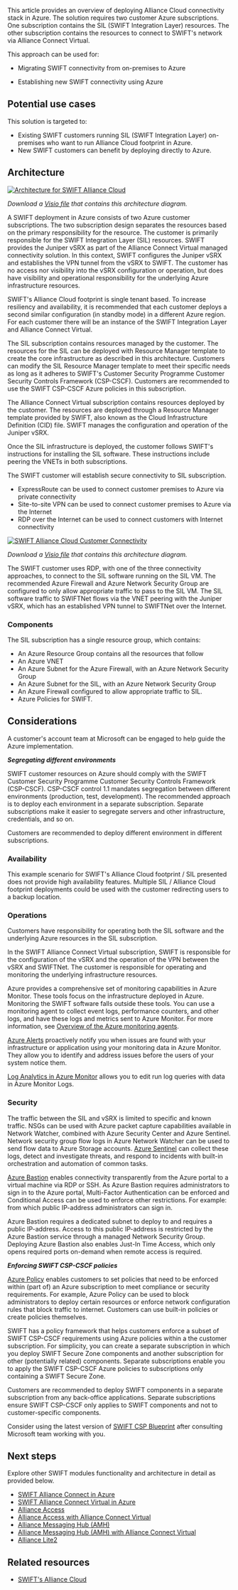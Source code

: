 This article provides an overview of deploying Alliance Cloud connectivity stack in Azure. The solution requires two customer Azure subscriptions. One subscription contains the SIL (SWIFT Integration Layer) resources. The other subscription contains the resources to connect to SWIFT's network via Alliance Connect Virtual.

This approach can be used for:

* Migrating SWIFT connectivity from on-premises to Azure

* Establishing new SWIFT connectivity using Azure

## Potential use cases

This solution is targeted to:

* Existing SWIFT customers running SIL (SWIFT Integration Layer) on-premises who want to run Alliance Cloud footprint in Azure.
* New SWIFT customers can benefit by deploying directly to Azure.

## Architecture

[![Architecture for SWIFT Alliance Cloud](./media/swift-alliance-cloud.png)](./media/swift-alliance-cloud.png#lightbox)

_Download a [Visio file](https://arch-center.azureedge.net/swift-alliance-cloud.vsdx) that contains this architecture diagram._

A SWIFT deployment in Azure consists of two Azure customer subscriptions. The two subscription design separates the resources based on the primary responsibility for the resource. The customer is primarily responsible for the SWIFT Integration Layer (SIL) resources. SWIFT provides the Juniper vSRX as part of the Alliance Connect Virtual managed connectivity solution. In this context, SWIFT configures the Juniper vSRX and establishes the VPN tunnel from the vSRX to SWIFT. The customer has no access nor visibility into the vSRX configuration or operation, but does have visibility and operational responsibility for the underlying Azure infrastructure resources.

SWIFT's Alliance Cloud footprint is single tenant based. To increase resiliency and availability, it is recommended that each customer deploys a second similar configuration (in standby mode) in a different Azure region. For each customer there will be an instance of the SWIFT Integration Layer and Alliance Connect Virtual.

The SIL subscription contains resources managed by the customer. The resources for the SIL can be deployed with Resource Manager template to create the core infrastructure as described in this architecture. Customers can modify the SIL Resource Manager template to meet their specific needs as long as it adheres to SWIFT's Customer Security Programme Customer Security Controls Framework (CSP-CSCF). Customers are recommended to use the SWIFT CSP-CSCF Azure policies in this subscription.

The Alliance Connect Virtual subscription contains resources deployed by the customer. The resources are deployed through a Resource Manager template provided by SWIFT, also known as the Cloud Infrastructure Definition (CID) file. SWIFT manages the configuration and operation of the Juniper vSRX.

Once the SIL infrastructure is deployed, the customer follows SWIFT's instructions for installing the SIL software. These instructions include peering the VNETs in both subscriptions.

The SWIFT customer will establish secure connectivity to SIL subscription.

* ExpressRoute can be used to connect customer premises to Azure via private connectivity
* Site-to-site VPN can be used to connect customer premises to Azure via the Internet
* RDP over the Internet can be used to connect customers with Internet connectivity

[![SWIFT Alliance Cloud Customer Connectivity](./media/swift-alliance-cloud-customer-connectivity.png)](./media/swift-alliance-cloud-customer-connectivity.png#lightbox)

_Download a [Visio file](https://arch-center.azureedge.net/swift-alliance-cloud-customer-connectivity.vsdx) that contains this architecture diagram._

The SWIFT customer uses RDP, with one of the three connectivity approaches, to connect to the SIL software running on the SIL VM. The recommended Azure Firewall and Azure Network Security Group are configured to only allow appropriate traffic to pass to the SIL VM. The SIL software traffic to SWIFTNet flows via the VNET peering with the Juniper vSRX, which has an established VPN tunnel to SWIFTNet over the Internet.

### Components

The SIL subscription has a single resource group, which contains:

* An Azure Resource Group contains all the resources that follow
* An Azure VNET
* An Azure Subnet for the Azure Firewall, with an Azure Network Security Group
* An Azure Subnet for the SIL, with an Azure Network Security Group
* An Azure Firewall configured to allow appropriate traffic to SIL.
* Azure Policies for SWIFT.

## Considerations

A customer's account team at Microsoft can be engaged to help guide the Azure implementation.

***Segregating different environments***

SWIFT customer resources on Azure should comply with the SWIFT Customer Security Programme Customer Security Controls Framework (CSP-CSCF). CSP-CSCF control 1.1 mandates segregation between different environments (production, test, development). The recommended approach is to deploy each environment in a separate subscription. Separate subscriptions make it easier to segregate servers and other infrastructure, credentials, and so on.

Customers are recommended to deploy different environment in different subscriptions.

### Availability

This example scenario for SWIFT's Alliance Cloud footprint / SIL presented does not provide high availability features. Multiple SIL / Alliance Cloud footprint  deployments could be used with the customer redirecting users to a backup location.

### Operations

Customers have responsibility for operating both the SIL software and the underlying Azure resources in the SIL subscription.

In the SWIFT Alliance Connect Virtual subscription, SWIFT is responsible for the configuration of the vSRX and the operation of the VPN between the vSRX and SWIFTNet. The customer is responsible for operating and monitoring the underlying infrastructure resources.

Azure provides a comprehensive set of monitoring capabilities in Azure Monitor. These tools focus on the infrastructure deployed in Azure. Monitoring the SWIFT software falls outside these tools. You can use a monitoring agent to collect event logs, performance counters, and other logs, and have these logs and metrics sent to Azure Monitor. For more information, see [Overview of the Azure monitoring agents](/azure/azure-monitor/platform/agents-overview).

[Azure Alerts](/azure/azure-monitor/alerts/alerts-overview) proactively notify you when issues are found with your infrastructure or application using your monitoring data in Azure Monitor. They allow you to identify and address issues before the users of your system notice them.

[Log Analytics in Azure Monitor](/azure/azure-monitor/logs/log-analytics/overview) allows you to edit run log queries with data in Azure Monitor Logs.

### Security

The traffic between the SIL and vSRX is limited to specific and known traffic. NSGs can be used with Azure packet capture capabilities available in Network Watcher, combined with Azure Security Center and Azure Sentinel. Network security group flow logs in Azure Network Watcher can be used to send flow data to Azure Storage accounts. [Azure Sentinel](/services/azure-sentinel/) can collect these logs, detect and investigate threats, and respond to incidents with built-in orchestration and automation of common tasks.

[Azure Bastion](/services/azure-bastion/) enables connectivity transparently from the Azure portal to a virtual machine via RDP or SSH. As Azure Bastion requires administrators to sign in to the Azure portal, Multi-Factor Authentication can be enforced and Conditional Access can be used to enforce other restrictions. For example: from which public IP-address administrators can sign in.

Azure Bastion requires a dedicated subnet to deploy to and requires a public IP-address. Access to this public IP-address is restricted by the Azure Bastion service through a managed Network Security Group. Deploying Azure Bastion also enables Just-In Time Access, which only opens required ports on-demand when remote access is required.

***Enforcing SWIFT CSP-CSCF policies***

[Azure Policy](/services/azure-policy) enables customers to set policies that need to be enforced within (part of) an Azure subscription to meet compliance or security requirements. For example, Azure Policy can be used to block administrators to deploy certain resources or enforce network configuration rules that block traffic to internet. Customers can use built-in policies or create policies themselves.

SWIFT has a policy framework that helps customers enforce a subset of SWIFT CSP-CSCF requirements using Azure policies within a the customer subscription. For simplicity, you can create a separate subscription in which you deploy SWIFT Secure Zone components and another subscription for other (potentially related) components. Separate subscriptions enable you to apply the SWIFT CSP-CSCF Azure policies to subscriptions only containing a SWIFT Secure Zone.

Customers are recommended to deploy SWIFT components in a separate subscription from any back-office applications. Separate subscriptions ensure SWIFT CSP-CSCF only applies to SWIFT components and not to customer-specific components.

Consider using the latest version of [SWIFT CSP Blueprint](https://azure.microsoft.com/blog/new-azure-blueprint-enables-swift-connect) after consulting Microsoft team working with you.

## Next steps

Explore other SWIFT modules functionality and architecture in detail as provided below.

* [SWIFT Alliance Connect in Azure](swift-on-azure-srx.yml)
* [SWIFT Alliance Connect Virtual in Azure](swift-on-azure-vsrx.yml)
* [Alliance Access](swift-alliance-access-vsrx-on-azure.yml)
* [Alliance Access with Alliance Connect Virtual](swift-alliance-access-on-azure.yml)
* [Alliance Messaging Hub (AMH)](swift-alliance-messaging-hub.yml)
* [Alliance Messaging Hub (AMH) with Alliance Connect Virtual](swift-alliance-messaging-hub-vsrx.yml)
* [Alliance Lite2](swift-alliance-lite-2-on-azure.yml)

## Related resources

* [SWIFT's Alliance Cloud](https://www.swift.com/our-solutions/interfaces-and-integration/alliance-cloud)

<!-- links -->

[calculator]: https://azure.com/e/
